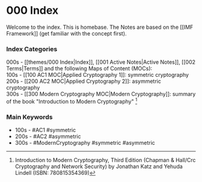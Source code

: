 # 000 Index

Welcome to the index. This is homebase.
The Notes are based on the [[IMF Framework]] (get familiar with the concept first).

### Index Categories

000s - [[themes/000 Index|Index]], [[001 Active Notes|Active Notes]], [[002 Terms|Terms]] and the following Maps of Content (MOCs):  
100s - [[100 AC1 MOC|Applied Cryptography 1]]: symmetric cryptography  
200s - [[200 AC2 MOC|Applied Cryptography 2]]: asymmetric cryptography  
300s - [[300 Modern Cryptography MOC|Modern Cryptography]]: summary of the book "Introduction to Modern Cryptography" [^1]

### Main Keywords

- 100s - #AC1 #symmetric
- 200s - #AC2 #asymmetric
- 300s - #ModernCryptography #symmetric #asymmetric 

[^1]: Introduction to Modern Cryptography, Third Edition (Chapman & Hall/Crc Cryptography and Network Security) by Jonathan Katz and Yehuda Lindell (ISBN: 780815354369)